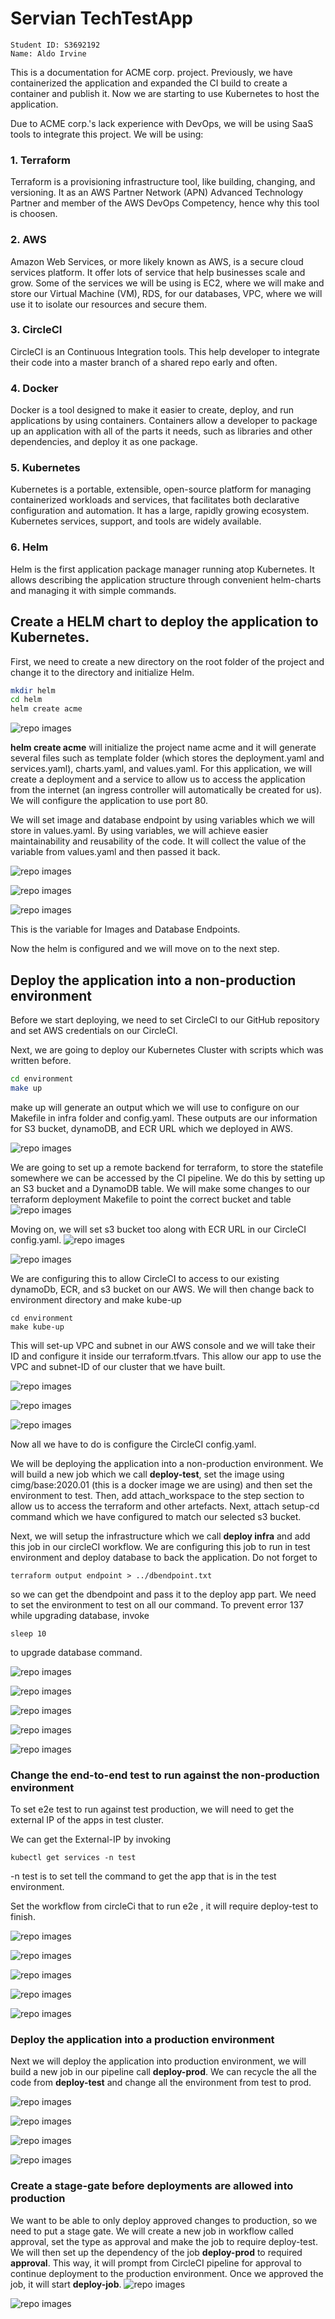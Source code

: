 # Servian TechTestApp
```
Student ID: S3692192 
Name: Aldo Irvine
```

This is a documentation for ACME corp. project.
Previously, we have containerized the application and expanded the CI build to create a container and publish it. Now we are starting to use Kubernetes to host the application.

Due to ACME corp.'s lack experience with DevOps, we will be using SaaS tools to integrate this project. We will be using: 

### 1. Terraform
Terraform is a provisioning infrastructure tool, like building, changing, and versioning. It as an AWS Partner Network (APN) Advanced Technology Partner and member of the AWS DevOps Competency, hence why this tool is choosen. 

### 2. AWS
Amazon Web Services, or more likely known as AWS, is a secure cloud services platform. It offer lots of service that help businesses scale and grow. Some of the services we will be using is EC2, where we will make and store our Virtual Machine (VM), RDS, for our databases, VPC, where we will use it to isolate our resources and secure them.

### 3. CircleCI
CircleCI is an Continuous Integration tools. This help developer to integrate their code into a master branch of a shared repo early and often.

### 4. Docker
Docker is a tool designed to make it easier to create, deploy, and run applications by using containers. Containers allow a developer to package up an application with all of the parts it needs, such as libraries and other dependencies, and deploy it as one package.

### 5. Kubernetes
Kubernetes is a portable, extensible, open-source platform for managing containerized workloads and services, that facilitates both declarative configuration and automation. It has a large, rapidly growing ecosystem. Kubernetes services, support, and tools are widely available.

### 6. Helm
Helm is the first application package manager running atop Kubernetes. It allows describing the application structure through convenient helm-charts and managing it with simple commands.

## Create a HELM chart to deploy the application to Kubernetes.

First, we need to create a new directory on the root folder of the project and change it to the directory and initialize Helm. 

```bash
mkdir helm 
cd helm
helm create acme
```
![repo images](https://github.com/RMIT-COSC2759-SDO/assessment3-student-AldoIrvine111/blob/master/pic/helm.PNG)

**helm create acme** will initialize the project name acme and it will generate several files such as template folder (which stores the deployment.yaml and services.yaml), charts.yaml, and values.yaml. For this application, we will create a deployment and a service to allow us to access the application from
the internet (an ingress controller will automatically be created for us). We will configure the application to use port 80.

We will set image and database endpoint by using variables which we will store in values.yaml. By using variables, we will achieve easier maintainability and reusability of the code. It will collect the value of the variable from values.yaml and then passed it back.


![repo images](https://github.com/RMIT-COSC2759-SDO/assessment3-student-AldoIrvine111/blob/master/pic/deployment.PNG)

![repo images](https://github.com/RMIT-COSC2759-SDO/assessment3-student-AldoIrvine111/blob/master/pic/services.PNG)

![repo images](https://github.com/RMIT-COSC2759-SDO/assessment3-student-AldoIrvine111/blob/master/pic/values.PNG)

This is the variable for Images and Database Endpoints.

Now the helm is configured and we will move on to the next step.

## Deploy the application into a non-production environment

Before we start deploying, we need to set CircleCI to our GitHub repository and set AWS credentials on our CircleCI.

Next, we are going to deploy our Kubernetes Cluster with scripts which was written before.

```bash
cd environment
make up
``` 

make up will generate an output which we will use to configure on our Makefile in infra folder and config.yaml. These outputs are our information for S3 bucket, dynamoDB, and ECR URL which we deployed in AWS. 

![repo images](https://github.com/RMIT-COSC2759-SDO/assessment3-student-AldoIrvine111/blob/master/pic/output.PNG)

We are going to set up a remote backend for terraform, to store the statefile somewhere we can be accessed by the CI pipeline. We do this by setting up an S3 bucket and a DynamoDB table. We will make some changes to our terraform deployment Makefile to point the correct bucket and table
![repo images](https://github.com/RMIT-COSC2759-SDO/assessment3-student-AldoIrvine111/blob/master/pic/init.PNG)

Moving on, we will set s3 bucket too along with ECR URL in our CircleCI config.yaml.
![repo images](https://github.com/RMIT-COSC2759-SDO/assessment3-student-AldoIrvine111/blob/master/pic/cibucket.PNG)

![repo images](https://github.com/RMIT-COSC2759-SDO/assessment3-student-AldoIrvine111/blob/master/pic/ciecr.PNG)

We are configuring this to allow CircleCI to access to our existing dynamoDb, ECR, and s3 bucket on our AWS. We will then change back to environment directory and make kube-up

```
cd environment
make kube-up
```

This will set-up VPC and subnet in our AWS console and we will take their ID and configure it inside our terraform.tfvars. This allow our app to use the VPC and subnet-ID of our cluster that we have built.

![repo images](https://github.com/RMIT-COSC2759-SDO/assessment3-student-AldoIrvine111/blob/master/pic/subnet.PNG)

![repo images](https://github.com/RMIT-COSC2759-SDO/assessment3-student-AldoIrvine111/blob/master/pic/vpc.PNG)

![repo images](https://github.com/RMIT-COSC2759-SDO/assessment3-student-AldoIrvine111/blob/master/pic/tfvars.PNG)


Now all we have to do is configure the CircleCI config.yaml.

We will be deploying the application into a non-production environment. We will build a new job which we call **deploy-test**, set the image using cimg/base:2020.01 (this is a docker image we are using) and then set the environment to test. Then, add attach_workspace to the step section to allow us to access the terraform and other artefacts. Next, attach setup-cd command which we have configured to match our selected s3 bucket.

Next, we will setup the infrastructure which we call **deploy infra** and add this job in our circleCI workflow. We are configuring this job to run in test environment and deploy database to back the application. Do not forget to 

```
terraform output endpoint > ../dbendpoint.txt
```
so we can get the dbendpoint and pass it to the deploy app part. We need to set the environment to test on all our command. To prevent error 137 while upgrading database, invoke
```
sleep 10
```
 to upgrade database command.

![repo images](https://github.com/RMIT-COSC2759-SDO/assessment3-student-AldoIrvine111/blob/master/pic/workflowtest.PNG)

![repo images](https://github.com/RMIT-COSC2759-SDO/assessment3-student-AldoIrvine111/blob/master/pic/deploy-test.PNG)

![repo images](https://github.com/RMIT-COSC2759-SDO/assessment3-student-AldoIrvine111/blob/master/pic/testtest.PNG)

![repo images](https://github.com/RMIT-COSC2759-SDO/assessment3-student-AldoIrvine111/blob/master/pic/testinfra.PNG)

![repo images](https://github.com/RMIT-COSC2759-SDO/assessment3-student-AldoIrvine111/blob/master/pic/test.PNG)



### Change the end-to-end test to run against the non-production environment 

To set e2e test to run against test production, we will need to get the external IP of the apps in test cluster. 

We can get the External-IP by invoking
```
kubectl get services -n test
```

-n test is to set tell the command to get the app that is in the test environment. 

Set the workflow from circleCi that to run e2e , it will require deploy-test to finish. 

![repo images](https://github.com/RMIT-COSC2759-SDO/assessment3-student-AldoIrvine111/blob/master/pic/kubectl.PNG)

![repo images](https://github.com/RMIT-COSC2759-SDO/assessment3-student-AldoIrvine111/blob/master/pic/e2ecode.PNG)

![repo images](https://github.com/RMIT-COSC2759-SDO/assessment3-student-AldoIrvine111/blob/master/pic/e2etest.PNG)

![repo images](https://github.com/RMIT-COSC2759-SDO/assessment3-student-AldoIrvine111/blob/master/pic/teste2e.PNG)

![repo images](https://github.com/RMIT-COSC2759-SDO/assessment3-student-AldoIrvine111/blob/master/pic/workflowe2e.PNG)


### Deploy the application into a production environment 

Next we will deploy the application into production environment, we will build a new job in our pipeline call **deploy-prod**.  We can recycle the all the code from **deploy-test** and change all the environment from test to prod. 

![repo images](https://github.com/RMIT-COSC2759-SDO/assessment3-student-AldoIrvine111/blob/master/pic/deploy-prod.PNG)

![repo images](https://github.com/RMIT-COSC2759-SDO/assessment3-student-AldoIrvine111/blob/master/pic/prod.PNG)

![repo images](https://github.com/RMIT-COSC2759-SDO/assessment3-student-AldoIrvine111/blob/master/pic/prodinfra.PNG)

![repo images](https://github.com/RMIT-COSC2759-SDO/assessment3-student-AldoIrvine111/blob/master/pic/prodprod.PNG)


### Create a stage-gate before deployments are allowed into production

We want to be able to only deploy approved changes to production, so we need to put a stage gate. We will create a new job in workflow called approval, set the type as approval and make the job to require deploy-test.
We will then set up the dependency of the job **deploy-prod** to required **approval**. This way, it will prompt from CircleCI pipeline for approval to continue deployment to the production environment. Once we approved the job, it will start **deploy-job**.
![repo images](https://github.com/RMIT-COSC2759-SDO/assessment3-student-AldoIrvine111/blob/master/pic/workflowprod.PNG)

![repo images](https://github.com/RMIT-COSC2759-SDO/assessment3-student-AldoIrvine111/blob/master/pic/approval.PNG)



